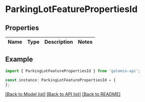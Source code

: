 # ParkingLotFeaturePropertiesId


## Properties

Name | Type | Description | Notes
------------ | ------------- | ------------- | -------------

## Example

```typescript
import { ParkingLotFeaturePropertiesId } from 'golemio-api';

const instance: ParkingLotFeaturePropertiesId = {
};
```

[[Back to Model list]](../README.md#documentation-for-models) [[Back to API list]](../README.md#documentation-for-api-endpoints) [[Back to README]](../README.md)
